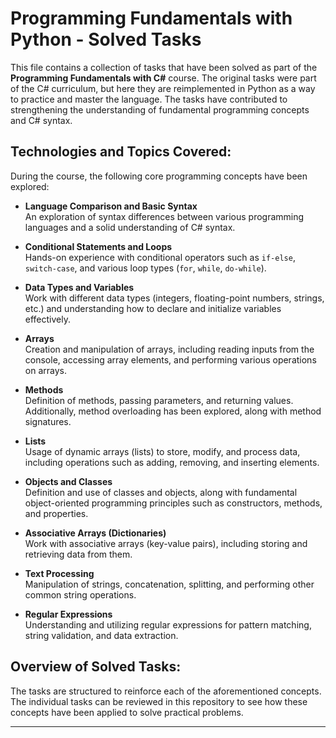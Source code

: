 # Programming Fundamentals with Python - Solved Tasks

This file contains a collection of tasks that have been solved as part of the **Programming Fundamentals with C#** course. The original tasks were part of the C# curriculum, but here they are reimplemented in Python as a way to practice and master the language. The tasks have contributed to strengthening the understanding of fundamental programming concepts and C# syntax.

## Technologies and Topics Covered:

During the course, the following core programming concepts have been explored:

- **Language Comparison and Basic Syntax**  
  An exploration of syntax differences between various programming languages and a solid understanding of C# syntax.

- **Conditional Statements and Loops**  
  Hands-on experience with conditional operators such as `if-else`, `switch-case`, and various loop types (`for`, `while`, `do-while`).

- **Data Types and Variables**  
  Work with different data types (integers, floating-point numbers, strings, etc.) and understanding how to declare and initialize variables effectively.

- **Arrays**  
  Creation and manipulation of arrays, including reading inputs from the console, accessing array elements, and performing various operations on arrays.

- **Methods**  
  Definition of methods, passing parameters, and returning values. Additionally, method overloading has been explored, along with method signatures.

- **Lists**  
  Usage of dynamic arrays (lists) to store, modify, and process data, including operations such as adding, removing, and inserting elements.

- **Objects and Classes**  
  Definition and use of classes and objects, along with fundamental object-oriented programming principles such as constructors, methods, and properties.

- **Associative Arrays (Dictionaries)**  
  Work with associative arrays (key-value pairs), including storing and retrieving data from them.

- **Text Processing**  
  Manipulation of strings, concatenation, splitting, and performing other common string operations.

- **Regular Expressions**  
  Understanding and utilizing regular expressions for pattern matching, string validation, and data extraction.

## Overview of Solved Tasks:

The tasks are structured to reinforce each of the aforementioned concepts. The individual tasks can be reviewed in this repository to see how these concepts have been applied to solve practical problems.

---

